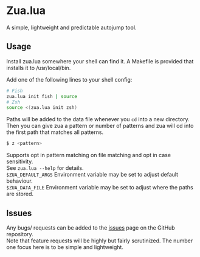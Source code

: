 # Zua.lua

A simple, lightweight and predictable autojump tool.

## Usage
Install zua.lua somewhere your shell can find it. A Makefile is provided that installs it to /usr/local/bin.

Add one of the following lines to your shell config:
```bash
# Fish
zua.lua init fish | source
# Zsh
source <(zua.lua init zsh)
```

Paths will be added to the data file whenever you `cd` into a new directory.\
Then you can give zua a pattern or number of patterns and zua will cd into the first path that matches all patterns.
```bash
$ z <pattern>
```

Supports opt in pattern matching on file matching and opt in case sensitivity.\
See `zua.lua --help` for details.\
`$ZUA_DEFAULT_ARGS` Environment variable may be set to adjust default behaviour.\
`$ZUA_DATA_FILE` Environment variable may be set to adjust where the paths are stored.

## Issues
Any bugs/ requests can be added to the [issues](https://github.com/Shivix/prefix/issues) page on the GitHub repository.\
Note that feature requests will be highly but fairly scrutinized. The number one focus here is to be simple and lightweight.
